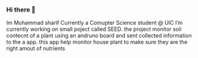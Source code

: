 ### Hi there 👋
 Im Muhammad sharif
 Currently a Comupter Science student @ UIC
 I’m currently working on small poject called SEED. the project monitor soil contecnt of a plant using an andruno board and    sent collected information to the a app. this app help monitor house plant to make sure they are the right amout of nutrients
 
 
<!--
**mAstENNN/mastENNN** is a ✨ _special_ ✨ repository because its `README.md` (this file) appears on your GitHub profile.

Here are some ideas to get you started:

- 🔭 I’m currently working on ...
- 🌱 I’m currently learning ...
- 👯 I’m looking to collaborate on ...
- 🤔 I’m looking for help with ...
- 💬 Ask me about ...
- 📫 How to reach me: ...
- 😄 Pronouns: ...
- ⚡ Fun fact: ...
-->
